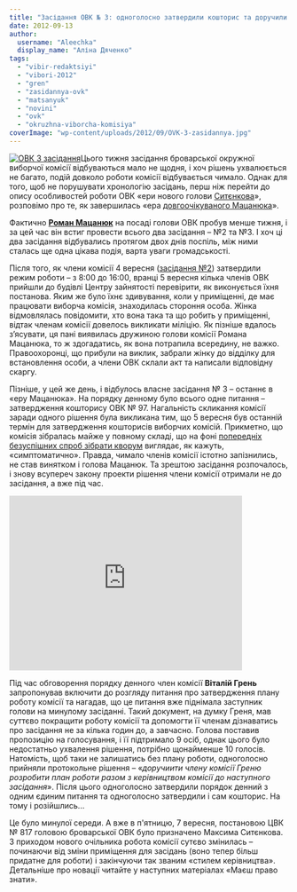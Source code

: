 ```yaml
---
title: "Засідання ОВК № 3: одноголосно затвердили кошторис та доручили розробити план роботи"
date: 2012-09-13
author: 
  username: "Aleechka"
  display_name: "Аліна Дяченко"
tags: 
  - "vibir-redaktsiyi"
  - "vibori-2012"
  - "gren"
  - "zasidannya-ovk"
  - "matsanyuk"
  - "novini"
  - "ovk"
  - "okruzhna-viborcha-komisiya"
coverImage: "wp-content/uploads/2012/09/OVK-3-zasidannya.jpg"
---
```


[![](https://mpz.brovary.org/wp-content/uploads/2012/09/OVK-3-zasidannya.jpg "ОВК 3 засідання")](https://mpz.brovary.org/wp-content/uploads/2012/09/OVK-3-zasidannya.jpg)Цього тижня засідання броварської окружної виборчої комісії відбуваються мало не щодня, і хоч рішень ухвалюється не багато, подій довколо роботи комісії відбувається чимало. Однак для того, щоб не порушувати хронологію засідань, перш ніж перейти до опису особливостей роботи ОВК «ери нового голови [Ситєнкова](https://mpz.brovary.org/chergove-zasidannya-ovk-provede-noviy-golova-uzhe-tretiy/)», розповімо про те, як завершилась «ера [довгоочікуваного Мацанюка](https://mpz.brovary.org/zitspredsedatel-funt/)».

Фактично **[Роман Мацанюк](https://mpz.brovary.org/u-skladi-brovarskoyi-okruzhnoyi-viborchoyi-komisiyi-shist-zamin-ta-noviy-golova/)** на посаді голови ОВК пробув менше тижня, і за цей час він встиг провести всього два засідання – №2 та №3. І хоч ці два засідання відбувались протягом двох днів поспіль, між ними сталась ще одна цікава подія, варта уваги громадськості.

Після того, як члени комісії 4 вересня ([засідання №2](https://mpz.brovary.org/zasidannya-ovk-2-bezdumna-odnostaynist-bilshosti-ta-sproba-usunuti-zastupnika-golovi/)) затвердили режим роботи – з 8:00 до 16:00, вранці 5 вересня кілька членів ОВК прийшли до будівлі Центру зайнятості перевірити, як виконується їхня постанова. Яким же було їхнє здивування, коли у приміщенні, де має працювати виборча комісія, знаходилась стороння особа. Жінка відмовлялась повідомити, хто вона така та що робить у приміщенні, відтак членам комісії довелось викликати міліцію. Як пізніше вдалось з’ясувати, ця пані виявилась дружиною голови комісії Романа Мацанюка, то ж здогадатись, як вона потрапила всередину, не важко. Правоохоронці, що прибули на виклик, забрали жінку до відділку для встановлення особи, а члени ОВК склали акт та написали відповідну скаргу.

Пізніше, у цей же день, і відбулось власне засідання № 3 – останнє в «еру Мацанюка». На порядку денному було всього одне питання – затвердження кошторису ОВК № 97. Нагальність скликання комісії заради одного рішення була викликана тим, що 5 вересня був останній термін для затвердження кошторисів виборчих комісій. Прикметно, що комісія зібралась майже у повному складі, що на фоні [попередніх безуспішних спроб зібрати кворум](https://mpz.brovary.org/hto-i-navishho-sabotuvav-robotu-okruzhnoyi-viborchoyi-komisiyi-u-brovarah/) виглядає, як кажуть, «симптоматично». Правда, чимало членів комісії істотно запізнились, не став винятком і голова Мацанюк. Та зрештою засідання розпочалось, і знову всупереч закону проекти рішення члени комісії отримали не до засідання, а вже під час.

<iframe src="http://www.youtube.com/embed/4wqQc28GIZA" frameborder="0" width="420" height="315"></iframe>

Під час обговорення порядку денного член комісії **Віталій Грень** запропонував включити до розгляду питання про затвердження плану роботу комісії та нагадав, що це питання вже піднімала заступник голови на минулому засіданні. Такий документ, на думку Греня, мав суттєво покращити роботу комісії та допомогти її членам дізнаватись про засідання не за кілька годин до, а завчасно. Голова поставив пропозицію на голосування, і її підтримало 9 осіб, однак цього було недостатньо ухвалення рішення, потрібно щонайменше 10 голосів. Натомість, щоб таки не залишатись без плану роботи, одноголосно прийняли протокольне рішення – «_доручиити члену комісії Греню розробити план роботи разом з керівництвом комісії до наступного засідання_». Після цього одноголосно затвердили порядок денний з одним єдиним питання та одноголосно затвердили і сам кошторис. На тому і розійшлись...

Це було минулої середи. А вже в п'ятницю, 7 вересня, постановою ЦВК № 817 головою броварської ОВК було призначено Максима Ситєнкова. З приходом нового очільника робота комісії сутєво змінилась – починаючи від зміни приміщення для засідань (воно тепер більш придатне для роботи) і закінчуючи так званим «стилем керівництва». Детальніше про новації читайте у наступних матеріалах «Маєш право знати».

